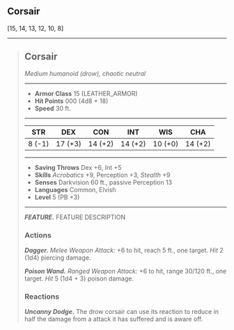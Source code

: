 ## Corsair

[15, 14, 13, 12, 10, 8]

___
> ## Corsair
>*Medium humanoid (drow), chaotic neutral*
> ___
> - **Armor Class** 15 (LEATHER_ARMOR)
> - **Hit Points** 000 (4d8 + 18)
> - **Speed** 30 ft.
>___
>|   STR   |   DEX   |   CON   |   INT   |   WIS   |   CHA   |
>|:-------:|:-------:|:-------:|:-------:|:-------:|:-------:|
>|  8 (-1) | 17 (+3) | 14 (+2) | 14 (+2) | 10 (+0) | 14 (+2) |
>___
> - **Saving Throws** Dex +6, Int +5
> - **Skills** *Acrobatics* +9, Perception +3, *Stealth* +9
> - **Senses** Darkvision 60 ft., passive Perception 13
> - **Languages** Common, Elvish
> - **Level** 5 (PB +3)
> ___
> ***FEATURE.*** FEATURE DESCRIPTION
>
> ### Actions
> ***Dagger.*** *Melee Weapon Attack:* +6 to hit, reach 5 ft., one target. *Hit* 2 (1d4) piercing damage.
>
> ***Poison Wand.*** *Ranged Weapon Attack:* +6 to hit, range 30/120 ft., one target. *Hit* 5 (1d4 + 3) poison damage.
>
> ### Reactions
> ***Uncanny Dodge.*** The drow corsair can use its reaction to reduce in half the damage from a attack it has suffered and is aware off.
>
